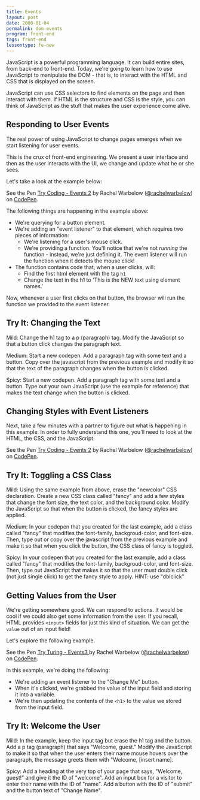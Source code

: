 ```yaml
---
title: Events
layout: post
date: 2000-01-04
permalink: dom-events
program: front-end
tags: front-end
lessontype: fe-new
---
```


JavaScript is a powerful programming language. It can build entire sites, from back-end to front-end. Today, we're going to learn how to use JavaScript to manipulate the DOM - that is, to interact with the HTML and CSS that is displayed on the screen.

JavaScript can use CSS selectors to find elements on the page and then interact with them. If HTML is the structure and CSS is the style, you can think of JavaScript as the stuff that makes the user experience come alive.

## Responding to User Events

The real power of using JavaScript to change pages emerges when we start listening for user events.

This is the crux of front-end engineering. We present a user interface and then as the user interacts with the UI, we change and update what he or she sees.

Let's take a look at the example below:

<p data-height="265" data-theme-id="0" data-slug-hash="KXowVw" data-default-tab="js,result" data-user="rachelwarbelow" data-embed-version="2" data-pen-title="Try Coding - Events 2" class="codepen">See the Pen <a href="https://codepen.io/rachelwarbelow/pen/KXowVw/">Try Coding - Events 2</a> by Rachel Warbelow (<a href="https://codepen.io/rachelwarbelow">@rachelwarbelow</a>) on <a href="https://codepen.io">CodePen</a>.</p>
<script async src="https://production-assets.codepen.io/assets/embed/ei.js"></script>

The following things are happening in the example above:

- We're querying for a button element.
- We're adding an "event listener" to that element, which requires two pieces of information:
  - We're listening for a user's mouse click.
  - We're providing a function. You'll notice that we're not _running_ the function - instead, we're just defining it. The event listener will run the function when it detects the mouse click!
- The function contains code that, when a user clicks, will:
  - Find the first html element with the tag `h1`
  - Change the text in the h1 to 'This is the NEW text using element names.'

Now, whenever a user first clicks on that button, the browser will run the function we provided to the event listener.

<div class="try-it">
<h2>Try It: Changing the Text</h2>

<p>Mild: Change the h1 tag to a p (paragraph) tag. Modify the JavaScript so that a button click changes the paragraph text.</p>

<p>Medium: Start a new codepen. Add a paragraph tag with some text and a button. Copy over the javascript from the previous example and modify it so that the text of the paragraph changes when the button is clicked.</p>

<p>Spicy: Start a new codepen. Add a paragraph tag with some text and a button. Type out your own JavaScript (use the example for reference) that makes the text change when the button is clicked.</p>
</div>

## Changing Styles with Event Listeners

Next, take a few minutes with a partner to figure out what is happening in this example. In order to fully understand this one, you'll need to look at the HTML, the CSS, and the JavaScript.

<p data-height="265" data-theme-id="0" data-slug-hash="mwzwqV" data-default-tab="js,result" data-user="rachelwarbelow" data-embed-version="2" data-pen-title="Try Coding - Events 2" class="codepen">See the Pen <a href="https://codepen.io/rachelwarbelow/pen/mwzwqV/">Try Coding - Events 2</a> by Rachel Warbelow (<a href="https://codepen.io/rachelwarbelow">@rachelwarbelow</a>) on <a href="https://codepen.io">CodePen</a>.</p>
<script async src="https://production-assets.codepen.io/assets/embed/ei.js"></script>

<div class="try-it">
<h2>Try It: Toggling a CSS Class</h2>

<p>Mild: Using the same example from above, erase the "newcolor" CSS declaration. Create a new CSS class called "fancy" and add a few styles that change the font size, the text color, and the background color. Modify the JavaScript so that when the button is clicked, the fancy styles are applied.</p>

<p>Medium: In your codepen that you created for the last example, add a class called "fancy" that modifies the font-family, backgroud-color, and font-size. Then, type out or copy over the javascript from the previous example and make it so that when you click the button, the CSS class of fancy is toggled.</p>

<p>Spicy: In your codepen that you created for the last example, add a class called "fancy" that modifies the font-family, backgroud-color, and font-size. Then, type out JavaScript that makes it so that the user must double click (not just single click) to get the fancy style to apply. HINT: use "dblclick"</p>
</div>

## Getting Values from the User

We're getting somewhere good. We can respond to actions. It would be cool if we could also get some information from the user. If you recall, HTML provides `<input>` fields for just this kind of situation. We can get the `value` out of an input field!

Let's explore the following example.

<p data-height="265" data-theme-id="0" data-slug-hash="PjyjRb" data-default-tab="js,result" data-user="rachelwarbelow" data-embed-version="2" data-pen-title="Try Turing - Events3 " class="codepen">See the Pen <a href="https://codepen.io/rachelwarbelow/pen/PjyjRb/">Try Turing - Events3 </a> by Rachel Warbelow (<a href="https://codepen.io/rachelwarbelow">@rachelwarbelow</a>) on <a href="https://codepen.io">CodePen</a>.</p>
<script async src="https://production-assets.codepen.io/assets/embed/ei.js"></script>

In this example, we're doing the following:

- We're adding an event listener to the "Change Me" button.
- When it's clicked, we're grabbed the value of the input field and storing it into a variable.
- We're then updating the contents of the `<h1>` to the value we stored from the input field.

<div class="try-it">
<h2>Try It: Welcome the User</h2>

<p>Mild: In the example, keep the input tag but erase the h1 tag and the button. Add a p tag (paragraph) that says "Welcome, guest." Modify the JavaScript to make it so that when the user enters their name mouse hovers over the paragraph, the message greets them with "Welcome, [insert name].</p>

<p>Spicy: Add a heading at the very top of your page that says, "Welcome, guest!" and give it the ID of "welcome". Add an input box for a visitor to enter their name with the ID of "name". Add a button with the ID of "submit" and the button text of "Change Name".</p>
</div>
